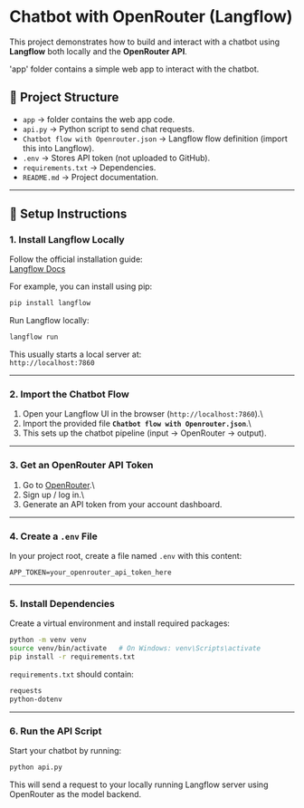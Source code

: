 # Chatbot with OpenRouter (Langflow)

This project demonstrates how to build and interact with a chatbot using
**Langflow** both locally and the **OpenRouter API**.

'app' folder contains a simple web app to interact with the chatbot.


## 📂 Project Structure

-   `app` → folder contains the web app code.
-   `api.py` → Python script to send chat requests.
-   `Chatbot flow with Openrouter.json` → Langflow flow definition
    (import this into Langflow).
-   `.env` → Stores API token (not uploaded to GitHub).
-   `requirements.txt` → Dependencies.
-   `README.md` → Project documentation.

------------------------------------------------------------------------

## 🚀 Setup Instructions

### 1. Install Langflow Locally

Follow the official installation guide:\
[Langflow Docs](https://docs.langflow.org/getting-started/)

For example, you can install using pip:

``` bash
pip install langflow
```

Run Langflow locally:

``` bash
langflow run
```

This usually starts a local server at:\
`http://localhost:7860`

------------------------------------------------------------------------

### 2. Import the Chatbot Flow

1.  Open your Langflow UI in the browser (`http://localhost:7860`).\
2.  Import the provided file **`Chatbot flow with Openrouter.json`**.\
3.  This sets up the chatbot pipeline (input → OpenRouter → output).

------------------------------------------------------------------------

### 3. Get an OpenRouter API Token

1.  Go to [OpenRouter](https://openrouter.ai/).\
2.  Sign up / log in.\
3.  Generate an API token from your account dashboard.

------------------------------------------------------------------------

### 4. Create a `.env` File

In your project root, create a file named `.env` with this content:

``` env
APP_TOKEN=your_openrouter_api_token_here
```


------------------------------------------------------------------------

### 5. Install Dependencies

Create a virtual environment and install required packages:

``` bash
python -m venv venv
source venv/bin/activate   # On Windows: venv\Scripts\activate
pip install -r requirements.txt
```

`requirements.txt` should contain:

``` txt
requests
python-dotenv
```

------------------------------------------------------------------------

### 6. Run the API Script

Start your chatbot by running:

``` bash
python api.py
```

This will send a request to your locally running Langflow server using
OpenRouter as the model backend.


